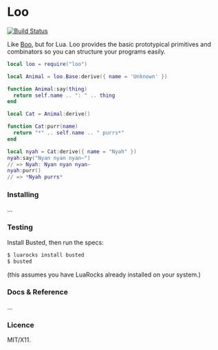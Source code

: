 Loo
===

[![Build Status](https://travis-ci.org/killdream/loo.png)](https://travis-ci.org/killdream/loo)


Like [Boo][], but for Lua. Loo provides the basic prototypical primitives and
combinators so you can structure your programs easily.

[Boo]: http://github.com/killdream/Boo


```lua
local loo = require("loo")

local Animal = loo.Base:derive({ name = 'Unknown' })

function Animal:say(thing)
  return self.name .. ": " .. thing
end

local Cat = Animal:derive()

function Cat:purr(name)
  return "*" .. self.name .. " purrs*"
end

local nyah = Cat:derive({ name = "Nyah" })
nyah:say("Nyan nyan nyan~")
// => Nyah: Nyan nyan nyan~
nyah:purr()
// => *Nyah purrs*
```

### Installing

...


### Testing

Install Busted, then run the specs:

```bash
$ luarocks install busted
$ busted
```

(this assumes you have LuaRocks already installed on your system.)


### Docs & Reference

...


### Licence

MIT/X11.



